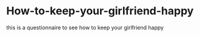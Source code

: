 # How-to-keep-your-girlfriend-happy
this is a questionnaire to see how to keep your girlfriend happy
